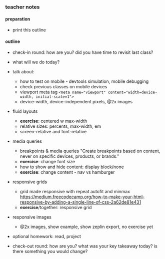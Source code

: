 ### teacher notes

#### preparation

- print this outline

#### outline

- check-in round: how are you? did you have time to revisit last class?
- what will we do today?
- talk about:

  - how to test on mobile - devtools simulation, mobile debugging
  - check previous classes on mobile devices
  - viewport meta tag `<meta name="viewport" content="width=device-width, initial-scale=1">`
  - device-width, device-independent pixels, @2x images

- fluid layouts

  - **exercise**: centered w max-width
  - relative sizes: percents, max-width, em
  - screen-relative and font-relative

- media queries

  - breakpoints & media queries "Create breakpoints based on content, never on specific devices, products, or brands."
  - **exercise**: change font size
  - how to show and hide content: display block/none
  - **exercise**: change content - nav vs hamburger

- responsive grids

  - grid made responsive with repeat autofit and minmax https://medium.freecodecamp.org/how-to-make-your-html-responsive-by-adding-a-single-line-of-css-2a62de81e431
  - **exercise**/together: responsive grid

- responsive images

  - @2x images, show example, show zeplin export, no exercise yet

- optional homework: read, project
- check-out round: how are you? what was your key takeaway today? is there something you would change?

